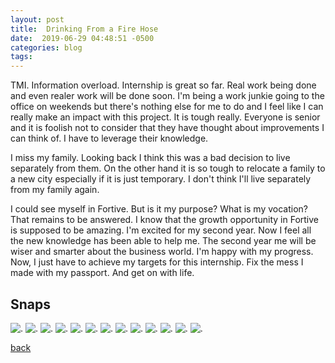 ```yaml
---
layout: post
title:  Drinking From a Fire Hose
date:  2019-06-29 04:48:51 -0500
categories: blog 
tags: 
---
```


TMI. Information overload. Internship is great so far. Real work being done and even realer work will be done soon. I'm being a work junkie going to the office on weekends but there's nothing else for me to do and I feel like I can really make an impact with this project. It is tough really. Everyone is senior and it is foolish not to consider that they have thought about improvements I can think of. I have to leverage their knowledge.

I miss my family. Looking back I think this was a bad decision to live separately from them. On the other hand it is so tough to relocate a family to a new city especially if it is just temporary. I don't think I'll live separately from my family again.

I could see myself in Fortive. But is it my purpose? What is my vocation? That remains to be answered. I know that the growth opportunity in Fortive is supposed to be amazing. I'm excited for my second year. Now I feel all the new knowledge has been able to help me. The second year me will be wiser and smarter about the business world. I'm happy with my progress. Now, I just have to achieve my targets for this internship. Fix the mess I made with my passport. And get on with life.

## Snaps

![](/assets/img/1906/20190624-beav.jpg ".")
![](/assets/img/1906/20190624-smile.jpg ".")
![](/assets/img/1906/20190624-underground.jpg ".")
![](/assets/img/1906/20190624-whoschris.jpg ".")
![](/assets/img/1906/20190625-books.jpg ".")
![](/assets/img/1906/20190626-skullcandy.jpg ".")
![](/assets/img/1906/20190629-alone.jpg ".")
![](/assets/img/1906/20190629-goodshit.jpg ".")
![](/assets/img/1906/20190629-js.jpg ".")
![](/assets/img/1906/20190629-nike.jpg ".")
![](/assets/img/1906/20190629-pittock.jpg ".")
![](/assets/img/1906/20190629-ptown.jpg ".")
![](/assets/img/1906/20190629-vintage.jpg ".")

[back](/blog)
